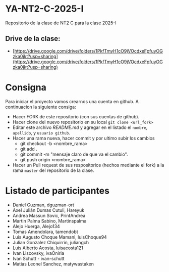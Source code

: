 # YA-NT2-C-2025-I

Repositorio de la clase de NT2 C para la clase 2025-I

## Drive de la clase:

- [https://drive.google.com/drive/folders/1PkfTmyH1cO9jVOcdxeFpfuyOGzka0jkt?usp=sharing](https://drive.google.com/drive/folders/1PkfTmyH1cO9jVOcdxeFpfuyOGzka0jkt?usp=sharing)

# Consigna

Para iniciar el proyecto vamos crearnos una cuenta en github. A continuacion la siguiente consiga:

- Hacer FORK de este repositorio (con sus cuentas de github).
- Hacer clone del nuevo repositorio en su local `git clone <url_fork>`
- Editar este archivo _README.md_ y agregar en el listado el `nombre`, `apellido`, y `usuario github`.
- Hacer una rama nueva, hacer commit y por ultimo subir los cambios
  - git checkout -b <nombre_rama>
  - git add .
  - git commit -m "mensaje claro de que va el cambio".
  - git push origin <nombre_rama>
- Hacer un Pull request de sus respositorios (hechos mediante el fork) a la rama `master` del repositorio de la clase.

# Listado de participantes

- Daniel Guzman, dguzman-ort
- Axel Julián Dumas Cutuli, Hareyuk
- Andrea Massun Sovic, PrintAndrea
- Martin Palma Sabino, Martinspalma
- Alejo Huerga, Alejo134
- Tomas Amendolara, tamendobt
- Luis Augusto Choque Mamani, luisChoque94
- Julian Gonzalez Chiquirrin, juliangch
- Luis Alberto Acosta, luisacosta121
- Ivan Liscovsky, ivaOniria
- Ivan Schutt - ivan-schutt
- Matias Leonel Sanchez, matywastaken
